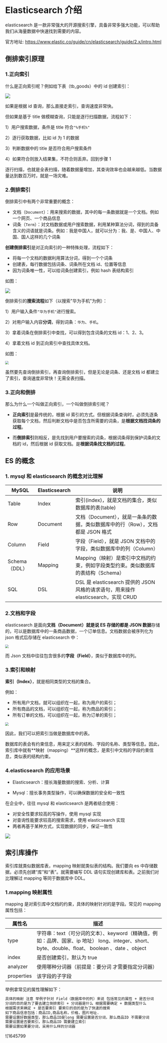 # Elasticsearch 介绍

elasticsearch 是一款非常强大的开源搜索引擎，具备非常多强大功能，可以帮助我们从海量数据中快速找到需要的内容。

官方地址: https://www.elastic.co/guide/cn/elasticsearch/guide/2.x/intro.html

## 倒排索引原理

### 1.正向索引

什么是正向索引呢？例如给下表（tb_goods）中的 id 创建索引：

<img src="https://zwhid.oss-cn-shenzhen.aliyuncs.com/blog/05-30-fKwSGd.png"  />

如果是根据 id 查询，那么直接走索引，查询速度非常快。

但如果是基于 title 做模糊查询，只能是逐行扫描数据，流程如下：

1）用户搜索数据，条件是 title 符合`"%手机%"`

2）逐行获取数据，比如 id 为 1 的数据

3）判断数据中的 title 是否符合用户搜索条件

4）如果符合则放入结果集，不符合则丢弃。回到步骤 1

逐行扫描，也就是全表扫描，随着数据量增加，其查询效率也会越来越低。当数据量达到数百万时，就是一场灾难。

### 2.倒排索引

倒排索引中有两个非常重要的概念：

- 文档（`Document`）：用来搜索的数据，其中的每一条数据就是一个文档。例如一个网页、一个商品信息
- 词条（`Term`）：对文档数据或用户搜索数据，利用某种算法分词，得到的具备含义的词语就是词条。例如：我是中国人，就可以分为：我、是、中国人、中国、国人这样的几个词条

**创建倒排索引**是对正向索引的一种特殊处理，流程如下：

- 将每一个文档的数据利用算法分词，得到一个个词条
- 创建表，每行数据包括词条、词条所在文档 id、位置等信息
- 因为词条唯一性，可以给词条创建索引，例如 hash 表结构索引

如图：

![](https://zwhid.oss-cn-shenzhen.aliyuncs.com/blog/05-30-sBG2Lf.png)

倒排索引的**搜索流程**如下（以搜索"华为手机"为例）：

1）用户输入条件`"华为手机"`进行搜索。

2）对用户输入内容**分词**，得到词条：`华为`、`手机`。

3）拿着词条在倒排索引中查找，可以得到包含词条的文档 id：1、2、3。

4）拿着文档 id 到正向索引中查找具体文档。

如图：

<img src="https://zwhid.oss-cn-shenzhen.aliyuncs.com/blog/05-30-XRTD1F.png" style="zoom: 67%;" />

虽然要先查询倒排索引，再查询倒排索引，但是无论是词条、还是文档 id 都建立了索引，查询速度非常快！无需全表扫描。

### 3.正向和倒排

那么为什么一个叫做正向索引，一个叫做倒排索引呢？

- **正向索引**是最传统的，根据 id 索引的方式。但根据词条查询时，必须先逐条获取每个文档，然后判断文档中是否包含所需要的词条，是**根据文档找词条的过程**。

- 而**倒排索引**则相反，是先找到用户要搜索的词条，根据词条得到保护词条的文档的 id，然后根据 id 获取文档。是**根据词条找文档的过程**。

## ES 的概念

### 1. mysql 和 elasticsearch 的概念对比理解

| **MySQL**     | **Elasticsearch** | **说明**                                                                           |
| ------------- | ----------------- | ---------------------------------------------------------------------------------- |
| Table         | Index             | 索引(index)，就是文档的集合，类似数据库的表(table)                                 |
| Row           | Document          | 文档（Document），就是一条条的数据，类似数据库中的行（Row），文档都是 JSON 格式    |
| Column        | Field             | 字段（Field），就是 JSON 文档中的字段，类似数据库中的列（Column）                  |
| Schema（DDL） | Mapping           | Mapping（映射）是索引中文档的约束，例如字段类型约束。类似数据库的表结构（Schema）  |
| SQL           | DSL               | DSL 是 elasticsearch 提供的 JSON 风格的请求语句，用来操作 elasticsearch，实现 CRUD |

### 2.文档和字段

elasticsearch 是面向**文档（Document）就是说 ES 存储的都是 JSON 数据**存储的，可以是数据库中的一条商品数据，一个订单信息。文档数据会被序列化为 json 格式后存储在 elasticsearch 中：

<img src="https://zwhid.oss-cn-shenzhen.aliyuncs.com/blog/05-30-NdN8ia.png" style="zoom:67%;" />

而 Json 文档中往往包含很多的**字段（Field）**，类似于数据库中的列。

### 3.索引和映射

**索引（Index）**，就是相同类型的文档的集合。

例如：

- 所有用户文档，就可以组织在一起，称为用户的索引；
- 所有商品的文档，可以组织在一起，称为商品的索引；
- 所有订单的文档，可以组织在一起，称为订单的索引；

<img src="https://zwhid.oss-cn-shenzhen.aliyuncs.com/blog/05-30-eMN0VP.png" style="zoom:67%;" />

因此，我们可以把索引当做是数据库中的表。

数据库的表会有约束信息，用来定义表的结构、字段的名称、类型等信息。因此，索引库中就有**映射（mapping）**这样的概念，是索引中文档的字段约束信息，类似表的结构约束。

### 4.elasticsearch 的应用场景

- Elasticsearch：擅长海量数据的搜索、分析、计算

- Mysql：擅长事务类型操作，可以确保数据的安全和一致性

在企业中，往往 mysql 和 elasticsearch 是两者结合使用：

- 对安全性要求较高的写操作，使用 mysql 实现
- 对查询性能要求较高的搜索需求，使用 elasticsearch 实现
- 两者再基于某种方式，实现数据的同步，保证一致性

![](https://zwhid.oss-cn-shenzhen.aliyuncs.com/blog/05-30-ZmlQM1.png)

## 索引库操作

索引库就类似数据库表，mapping 映射就类似表的结构。我们要向 es 中存储数据，必须先创建“库”和“表”。就需要编写 DDL 语句实现创建库和表。之前我们对比理解过 mapping 等同于数据库中 DDL。

### 1.mapping 映射属性

mapping 是对索引库中文档的约束，具体的映射针对的是字段。常见的 mapping 属性包括：

| 属性名     | 描述                                                                                                                                           |
| ---------- | ---------------------------------------------------------------------------------------------------------------------------------------------- |
| type       | 字符串：text（可分词的文本）、keyword（精确值，例如：品牌、国家、ip 地址） long、integer、short、byte、double、float、 boolean 、date 、object |
| index      | 是否创建索引，默认为 true                                                                                                                      |
| analyzer   | 使用哪种分词器（前提是：要分词 才需要指定分词器）                                                                                              |
| properties | 该字段的子字段                                                                                                                                 |

举例拿常见的属性理解如下：

```html
具体的映射 注意 举例子针对 Field（数据库中的列）来说 包括常见的属性 + 是否分词
分词的目的是为了要去建立倒排索引 + 分词器是什么 根据需要确定 + 数据类型什么
根据需求来确定 + 是否要索引 要索引的目的是为了快速的搜索
如下商品信息包括：商品ID,商品名称，价格，图片地址.
需要设置好数据类型，那么商品ID是long 需要设置是否分词，那么商品ID 不需要分词
需要设置是否要索引，那么商品ID 需要建立索引
需要设置如果要分词，采用什么样的分词器
```

![1645799
